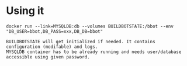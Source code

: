 # Using it

    docker run --link=MYSQLDB:db --volumes BUILDBOTSTATE:/bbot --env "DB_USER=bbot,DB_PASS=xxx,DB_DB=bbot"

    BUILDBOTSTATE will get initialized if needed. It contains configuration (modifable) and logs.
    MYSQLDB container has to be already running and needs user/database accessible using given password.

